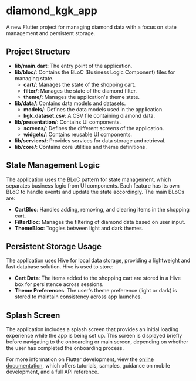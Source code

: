 # diamond_kgk_app

A new Flutter project for managing diamond data with a focus on state management and persistent storage.

## Project Structure

- **lib/main.dart**: The entry point of the application.
- **lib/bloc/**: Contains the BLoC (Business Logic Component) files for managing state.
  - **cart/**: Manages the state of the shopping cart.
  - **filter/**: Manages the state of the diamond filter.
  - **theme/**: Manages the application's theme state.
- **lib/data/**: Contains data models and datasets.
  - **models/**: Defines the data models used in the application.
  - **kgk_dataset.csv**: A CSV file containing diamond data.
- **lib/presentation/**: Contains UI components.
  - **screens/**: Defines the different screens of the application.
  - **widgets/**: Contains reusable UI components.
- **lib/services/**: Provides services for data storage and retrieval.
- **lib/core/**: Contains core utilities and theme definitions.

## State Management Logic

The application uses the BLoC pattern for state management, which separates business logic from UI components. Each feature has its own BLoC to handle events and update the state accordingly. The main BLoCs are:

- **CartBloc**: Handles adding, removing, and clearing items in the shopping cart.
- **FilterBloc**: Manages the filtering of diamond data based on user input.
- **ThemeBloc**: Toggles between light and dark themes.

## Persistent Storage Usage

The application uses Hive for local data storage, providing a lightweight and fast database solution. Hive is used to store:

- **Cart Data**: The items added to the shopping cart are stored in a Hive box for persistence across sessions.
- **Theme Preferences**: The user's theme preference (light or dark) is stored to maintain consistency across app launches.

## Splash Screen

The application includes a splash screen that provides an initial loading experience while the app is being set up. This screen is displayed briefly before navigating to the onboarding or main screen, depending on whether the user has completed the onboarding process.

For more information on Flutter development, view the [online documentation](https://docs.flutter.dev/), which offers tutorials, samples, guidance on mobile development, and a full API reference.
